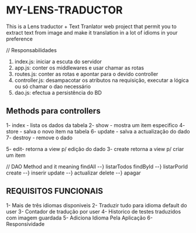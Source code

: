 # MY-LENS-TRADUCTOR #
This is a Lens traductor + Text Tranlator web project that permit you to extract text from image and make it translation in a lot of idioms in your preference 


// Responsabilidades
1. index.js: iniciar a escuta do servidor
2. app.js: conter os middlewares e usar chamar as rotas
3. routes.js: conter as rotas e apontar para o devido controller
4. controller.js: desampacotar os atributos na requisição, executar a lógica ou só chamar o dao necessário
5. dao.js: efectua a persistência do BD 

## Methods para controllers 
1- index - lista os dados da tabela
2- show - mostra um item especifico
4- store - salva o novo item na tabela
6- update - salva a actualização do dado
7- destroy - remove o dado

5- edit- retorna a view p/ edição do dado
3- create retorna a view p/ criar um item 

// DAO Method and it meaning
 findAll  --} listarTodos
 findById --} listarPorId
 create   --} inserir
 update   --} actualizar
 delete   --} apagar


## REQUISITOS FUNCIONAIS
1- Mais de três idiomas disponiveis
2- Traduzir tudo para idioma default do user
3- Contador de tradução por user 
4- Historico de testes traduzidos com imagem guardada
5- Adiciona Idioma Pela Aplicação
6- Responsividade
